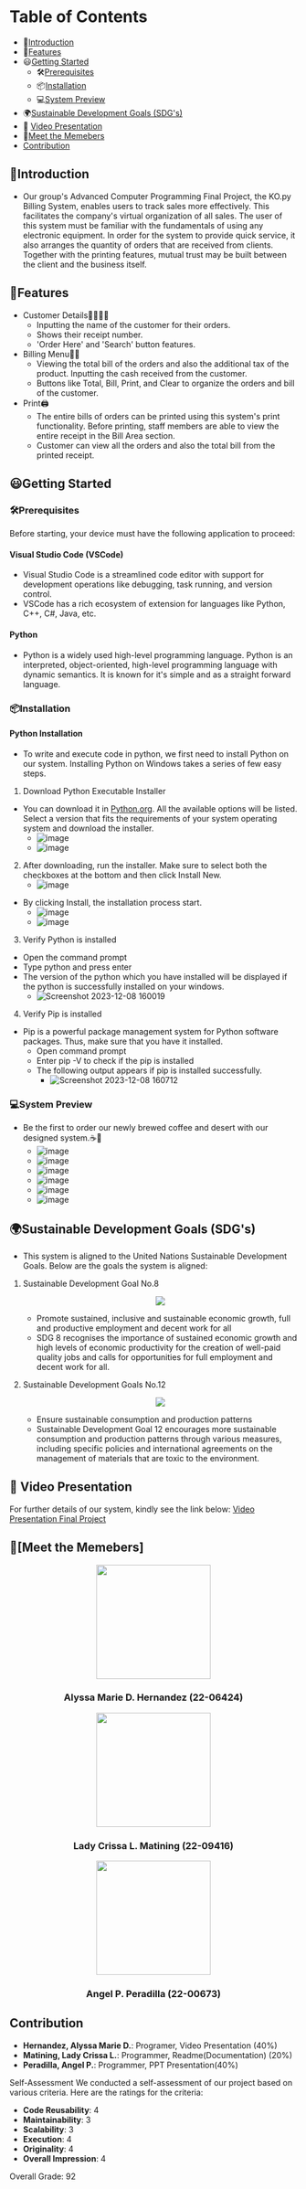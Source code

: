 # Table of Contents
  * 📕[Introduction](#introduction)
  * 🌟[Features](#features)      
  * 😃[Getting Started](#getting-started)  
    * 🛠[Prerequisites](#prerequisites)
    * 📦[Installation](#installation)  
    * 💻[System Preview](#system-preview)  
  * 🌍[Sustainable Development Goals (SDG's)](#sustainable-development-goal-(SDG's))
  * 🎥 [Video Presentation](#video-presentation)
  * 🤵[Meet the Memebers](#meet-the-members)
  * [Contribution](#contribution)
## 📕Introduction
   - Our group's Advanced Computer Programming Final Project, the KO.py Billing System, enables users to track sales more effectively. This facilitates the company's virtual organization of all sales. The user of this system must be familiar with the fundamentals of using any electronic equipment. In order for the system to provide quick service, it also arranges the quantity of orders that are received from clients. Together with the printing features, mutual trust may be built between the client and the business itself.
## 🌟Features
   - Customer Details👩🏼👨🏽
     - Inputting the name of the customer for their orders.
     - Shows their receipt number.
     - 'Order Here' and 'Search' button features.
   - Billing Menu🧾💵
     - Viewing the total bill of the orders and also the additional tax of the product. Inputting the cash received from the customer.
     - Buttons like Total, Bill, Print, and Clear to organize the orders and bill of the customer.
   - Print🖨️
     - The entire bills of orders can be printed using this system's print functionality. Before printing, staff members are able to view the entire receipt in the Bill Area section.
     - Customer can view all the orders and also the total bill from the printed receipt.
## 😃Getting Started
### 🛠Prerequisites
Before starting, your device must have the following application to proceed:
#### Visual Studio Code (VSCode)
- Visual Studio Code is a streamlined code editor with support for development operations like debugging, task running, and version control.
- VSCode has a rich ecosystem of extension for languages like Python, C++, C#, Java, etc.
#### Python
- Python is a widely used high-level programming language. Python is an interpreted, object-oriented, high-level programming language with dynamic semantics. It is known for it's simple and as a straight forward language.
### 📦Installation
#### Python Installation
- To write and execute code in python, we first need to install Python on our system.
Installing Python on Windows takes a series of few easy steps.
1. Download Python Executable Installer
- You can download it in [Python.org](https://www.python.org/). All the available options will be listed. Select a version that fits the requirements of your system operating system and download the installer.
   - ![image](https://github.com/Matining/.../assets/153246826/36f145b7-a5eb-4177-8eb4-6fcc46ce89c2)
   - ![image](https://github.com/Matining/.../assets/153246826/3c0afb1b-3f71-4caf-9c8c-be8a690e18fb)
2. After downloading, run the installer. Make sure to select both the checkboxes at the bottom and then click Install New.
     - ![image](https://github.com/Matining/.../assets/153246826/1581d3e1-b389-46d2-b29f-215b1dd2a4dd)
  - By clicking Install, the installation process start.
     - ![image](https://github.com/Matining/.../assets/153246826/664df272-185f-49f8-afe6-e97755f47400)
     - ![image](https://github.com/Matining/.../assets/153246826/ee5276da-fe0d-4f5f-9c37-ba8686475f88)
3. Verify Python is installed
- Open the command prompt
- Type python and press enter
- The version of the python which you have installed will be displayed if the python is successfully installed on your windows.
   - ![Screenshot 2023-12-08 160019](https://github.com/Matining/.../assets/153246826/34fe9d0f-d245-446e-803a-365d5a1acc59)
4. Verify Pip is installed
- Pip is a powerful package management system for Python software packages. Thus, make sure that you have it installed.
   - Open command prompt
   - Enter pip -V to check if the pip is installed
   - The following output appears if pip is installed successfully.
      - ![Screenshot 2023-12-08 160712](https://github.com/Matining/.../assets/153246826/eefd30f9-aaf8-4ccd-b3fe-7b9d838a4111)
### 💻System Preview
- Be the first to order our newly brewed coffee and desert with our designed system.☕🥪
  - ![image](https://github.com/Matining/.../assets/153246826/c9062192-0191-47db-9ec4-00db790c64bf)
  - ![image](https://github.com/Matining/.../assets/153246826/049b941f-a21c-48af-b6d3-cf3af0bd48af)
  - ![image](https://github.com/Matining/.../assets/153246826/08a52bef-5502-43fa-ae15-df17914e7979)
  - ![image](https://github.com/Matining/.../assets/153246826/cac4dfc6-9c2a-46f8-865e-88b6601af912)
  - ![image](https://github.com/Matining/.../assets/153246826/70506796-09f0-4c65-9263-70587a4fddc4)
  - ![image](https://github.com/Matining/.../assets/153246826/ddc337e5-abf2-4bea-835d-8bfcf5c80bd6)
## 🌍Sustainable Development Goals (SDG's)
- This system is aligned to the United Nations Sustainable Development Goals. Below are the goals the system is aligned:
1. Sustainable Development Goal No.8
   <p align = "center">
   <img src = "https://github.com/Matining/.../assets/153246826/eeca74c9-97cd-4398-9f90-a0f0e02a75df">
   </p>
   
   - Promote sustained, inclusive and sustainable economic growth, full and productive employment and decent work for all
   - SDG 8 recognises the importance of sustained economic growth and high levels of economic productivity for the creation of well-paid quality jobs and calls for opportunities for full employment and decent work for all.
3. Sustainable Development Goals No.12
   <p align = "center">
   <img src = "https://github.com/Matining/.../assets/153246826/3a6478c1-204b-4c02-adb5-744ffbbb1817">
   </p>
   
   - Ensure sustainable consumption and production patterns
   - Sustainable Development Goal 12 encourages more sustainable consumption and production patterns through various measures, including specific policies and international agreements on the management of materials that are toxic to the environment.
## 🎥 Video Presentation
For further details of our system, kindly see the link below:
  [Video Presentation Final Project](https://drive.google.com/file/d/1ZUNDHN2BaqgJWkj3CCdkNS0dMmoX74Ag/view?usp=sharing)
## 🤵[Meet the Memebers]
<p align = "center">
<img src = "https://github.com/Matining/KO.py-Billing-System/assets/153246826/9625be36-ade6-4255-9568-f8a286a6c5b6" width = "200" height="200"/>
</p>
<h3 align = "center">
 Alyssa Marie D. Hernandez  
   (22-06424)
</h3>
<p align = "center">
<img src = "https://github.com/Matining/KO.py-Billing-System/assets/153246826/ff72f6fe-7e48-449b-bb80-9883c4899213" width="200" height="200"/>
</p> 
<h3 align = "center">
 Lady Crissa L. Matining  
   (22-09416)
 </h3>
 <p align = "center">
<img src ="https://github.com/Matining/KO.py-Billing-System/assets/153246826/32d92518-2705-4621-a9fb-44a21b970442" width= "200" height="200"/>
</p>
<h3 align = "center">
 Angel P. Peradilla  
  (22-00673)
</h3>

## Contribution
<p>
 
* **Hernandez, Alyssa Marie D.**: Programer, Video Presentation (40%)
* **Matining, Lady Crissa L.**: Programmer, Readme(Documentation) (20%)
* **Peradilla, Angel P.**: Programmer, PPT Presentation(40%)

Self-Assessment
We conducted a self-assessment of our project based on various criteria. Here are the ratings for the criteria:
* **Code Reusability**: 4
* **Maintainability**: 3
* **Scalability**: 3
* **Execution**: 4
* **Originality**: 4
* **Overall Impression**: 4

Overall Grade: 92

</p>

